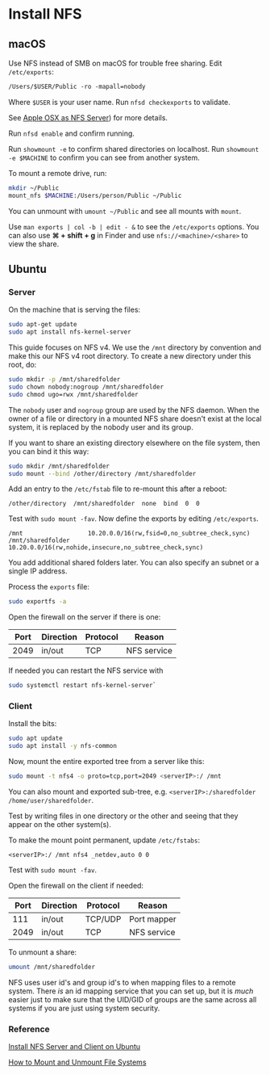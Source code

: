 # Install NFS

## macOS

Use NFS instead of SMB on macOS for trouble free sharing.  Edit `/etc/exports`:

```txt
/Users/$USER/Public -ro -mapall=nobody
```

Where `$USER` is your user name.  Run `nfsd checkexports` to validate.

See [Apple OSX as NFS Server](https://www.barryodonovan.com/2012/12/12/apple-os-x-as-an-nfs-server-with-linux-clients)) for more details.

Run `nfsd enable` and confirm running.

Run `showmount -e` to confirm shared directories on localhost.  Run `showmount -e $MACHINE` to confirm you can see from another system.

To mount a remote drive, run:

```bash
mkdir ~/Public
mount_nfs $MACHINE:/Users/person/Public ~/Public
```

You can unmount with `umount ~/Public` and see all mounts with `mount`.

Use `man exports | col -b | edit - &` to see the `/etc/exports` options.  You can also use **⌘ + shift + g** in Finder and use `nfs://<machine>/<share>` to view the share.

## Ubuntu

### Server

On the machine that is serving the files:

```bash
sudo apt-get update
sudo apt install nfs-kernel-server
```

This guide focuses on NFS v4. We use the `/mnt` directory by convention and make this our NFS v4 root directory. To create a new directory under this root, do:

```bash
sudo mkdir -p /mnt/sharedfolder
sudo chown nobody:nogroup /mnt/sharedfolder
sudo chmod ugo=rwx /mnt/sharedfolder
```

The `nobody` user and `nogroup` group are used by the NFS daemon. When the owner of a file or directory in a mounted NFS share doesn't exist at the local system, it is replaced by the nobody user and its group.

If you want to share an existing directory elsewhere on the file system, then you can bind it this way:

```bash
sudo mkdir /mnt/sharedfolder
sudo mount --bind /other/directory /mnt/sharedfolder
```

Add an entry to the `/etc/fstab` file to re-mount this after a reboot:

```none
/other/directory  /mnt/sharedfolder  none  bind  0  0
```

Test with `sudo mount -fav`. Now define the exports by editing `/etc/exports`.

```none
/mnt                  10.20.0.0/16(rw,fsid=0,no_subtree_check,sync)
/mnt/sharedfolder     10.20.0.0/16(rw,nohide,insecure,no_subtree_check,sync)
```

You add additional shared folders later. You can also specify an subnet or a single IP address.

Process the `exports` file:

```bash
sudo exportfs -a
```

Open the firewall on the server if there is one:

| Port | Direction | Protocol | Reason      |
| ---- | --------- | -------- | ----------- |
| 2049 | in/out    | TCP      | NFS service |

If needed you can restart the NFS service with

```bash
sudo systemctl restart nfs-kernel-server`
```

### Client

Install the bits:

```bash
sudo apt update
sudo apt install -y nfs-common
```

Now, mount the entire exported tree from a server like this:

```bash
sudo mount -t nfs4 -o proto=tcp,port=2049 <serverIP>:/ /mnt
```

You can also mount and exported sub-tree, e.g. `<serverIP>:/sharedfolder /home/user/sharedfolder`.

Test by writing files in one directory or the other and seeing that they appear on the other system(s).

To make the mount point permanent, update `/etc/fstabs`:

```none
<serverIP>:/ /mnt nfs4 _netdev,auto 0 0
```

Test with `sudo mount -fav`.

Open the firewall on the client if needed:

| Port | Direction | Protocol | Reason      |
| ---- | --------- | -------- | ----------- |
| 111  | in/out    | TCP/UDP  | Port mapper |
| 2049 | in/out    | TCP      | NFS service |

To unmount a share:

```bash
umount /mnt/sharedfolder
```

NFS uses user id's and group id's to when mapping files to a remote system.  There *is* an id mapping service that you can set up, but it is *much* easier just to make sure that the UID/GID of groups are the same across all systems if you are just using system security.

### Reference

[Install NFS Server and Client on Ubuntu](https://vitux.com/install-nfs-server-and-client-on-ubuntu/)

[How to Mount and Unmount File Systems](https://linuxize.com/post/how-to-mount-and-unmount-file-systems-in-linux/)
